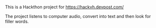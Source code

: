 This is a Hackthon project for https://hackvh.devpost.com/

The project listens to computer audio, convert into text and then look for filler words.
